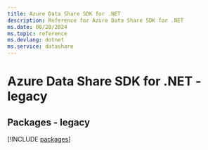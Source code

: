 ```yaml
---
title: Azure Data Share SDK for .NET
description: Reference for Azure Data Share SDK for .NET
ms.date: 08/28/2024
ms.topic: reference
ms.devlang: dotnet
ms.service: datashare
---
```

# Azure Data Share SDK for .NET - legacy
## Packages - legacy
[!INCLUDE [packages](data-share-index.md)]